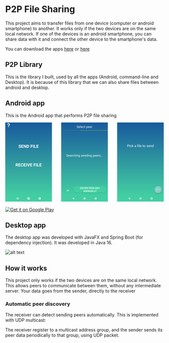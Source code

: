 # P2P File Sharing

This project aims to transfer files from one device (computer or android smartphone) to another. It works only if the two devices are on the same local network. If one of the devices is an android smartphone, you can share data with it and connect the other device to the smartphone's data.

You can download the apps [here](https://tambapps-portfolio.herokuapp.com/fandem/) or [here](https://github.com/tambapps/P2P-File-Sharing/releases/latest)

## P2P Library

This is the library I built, used by all the apps (Android, command-line and Desktop). 
It is because of this library that we can also share files between android and desktop.


## Android app

This is the Android app that performs P2P file sharing

![alt text](medias/android.png)

[<img src="https://play.google.com/intl/en_us/badges/images/generic/en_badge_web_generic.png" alt="Get it on Google Play" height="80">](https://play.google.com/store/apps/details?id=com.tambapps.p2p.peer_transfer.android)

## Desktop app

The desktop app was developed with JavaFX and Spring Boot (for dependency injection). It was developed in Java 16.

![alt text](https://raw.githubusercontent.com/tambapps/P2P-File-Sharing/master/screenshots/desktop.png)


## How it works

This project only works if the two devices are on the same local network.
This allows peers to communicate between them, without any intermediate server. Your data
goes from the sender, directly to the receiver

### Automatic peer discovery
The receiver can detect sending peers automatically. This is implemented with
UDP multicast:

The receiver register to a multicast address group, and the sender sends its peer data periodically 
to that group, using UDP packet.

